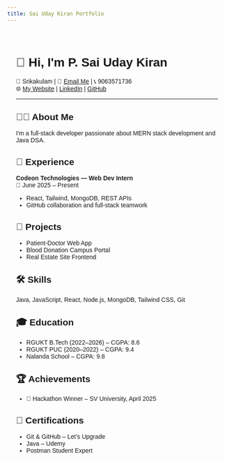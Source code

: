 ```yaml
---
title: Sai Uday Kiran Portfolio
---
```


<div style="max-width: 900px; margin: auto; padding: 20px; font-family: Arial;">

# 👋 Hi, I'm P. Sai Uday Kiran

📍 Srikakulam | 📧 [Email Me](mailto:udaykiranponnaganti6@gmail.com) | 📞 9063571736  
🌐 [My Website](https://myportfolio-gamma-tawny.vercel.app) | [LinkedIn](https://linkedin.com/in/ponnaganti-sai-uday-kiran-b2a0a7301) | [GitHub](https://github.com/udaykiran1150)

---

## 🧑‍💻 About Me

I'm a full-stack developer passionate about MERN stack development and Java DSA.

## 💼 Experience

<b>Codeon Technologies — Web Dev Intern</b>  
📆 June 2025 – Present  
- React, Tailwind, MongoDB, REST APIs  
- GitHub collaboration and full-stack teamwork

## 🚀 Projects

- Patient-Doctor Web App  
- Blood Donation Campus Portal  
- Real Estate Site Frontend

## 🛠 Skills

Java, JavaScript, React, Node.js, MongoDB, Tailwind CSS, Git

## 🎓 Education

- RGUKT B.Tech (2022–2026) – CGPA: 8.6  
- RGUKT PUC (2020–2022) – CGPA: 9.4  
- Nalanda School – CGPA: 9.8

## 🏆 Achievements

- 🥇 Hackathon Winner – SV University, April 2025

## 📜 Certifications

- Git & GitHub – Let’s Upgrade  
- Java – Udemy  
- Postman Student Expert

</div>
